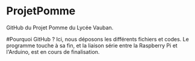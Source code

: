 # ProjetPomme
GitHub du Projet Pomme du Lycée Vauban.

#Pourquoi GitHub ?
Ici, nous déposons les différents fichiers et codes.
Le programme touche à sa fin, et la liaison série entre la Raspberry Pi et l'Arduino, est en cours de finalisation.
